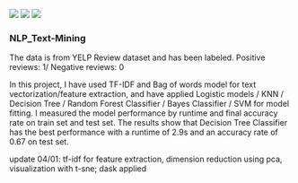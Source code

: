 ![](https://img.shields.io/badge/Category-ML--Classification-success)
![](https://img.shields.io/badge/Program-Python-green)
![](https://img.shields.io/badge/Resource-Open-blue)
### NLP_Text-Mining

The data is from YELP Review dataset and has been labeled. Positive reviews: 1/ Negative reviews: 0

In this project, I have used TF-IDF and Bag of words model for text vectorization/feature extraction, and have applied Logistic models / KNN / Decision Tree / Random Forest Classifier / Bayes Classifier / SVM for model fitting. I measured the model performance by runtime and final accuracy rate on train set and test set. The results show that Decision Tree Classifier has the best performance with a runtime of 2.9s and an accuracy rate of 0.67 on test set.

update 04/01: tf-idf for feature extraction, dimension reduction using pca, visualization with t-sne; dask applied 
